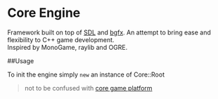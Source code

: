 # Core Engine

Framework built on top of [SDL](https://www.libsdl.org/) and [bgfx](https://github.com/bkaradzic/bgfx). An attempt to bring ease and flexibility to С++ game development.  
Inspired by MonoGame, raylib and OGRE.

##Usage

To init the engine simply `new` an instance of Core::Root



> not to be confused with [core game platform](https://en.wikipedia.org/wiki/Core_\(video_game_platform\))
